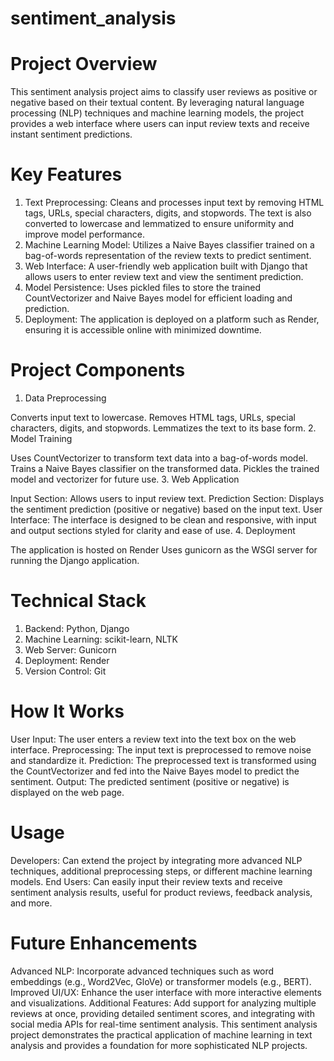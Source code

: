 # sentiment_analysis

# Project Overview
This sentiment analysis project aims to classify user reviews as positive or negative based on their textual content. By leveraging natural language processing (NLP) techniques and machine learning models, the project provides a web interface where users can input review texts and receive instant sentiment predictions.

# Key Features
1. Text Preprocessing: Cleans and processes input text by removing HTML tags, URLs, special characters, digits, and stopwords. The text is also converted to lowercase and lemmatized to ensure uniformity and improve model performance.
2. Machine Learning Model: Utilizes a Naive Bayes classifier trained on a bag-of-words representation of the review texts to predict sentiment.
3. Web Interface: A user-friendly web application built with Django that allows users to enter review text and view the sentiment prediction.
4. Model Persistence: Uses pickled files to store the trained CountVectorizer and Naive Bayes model for efficient loading and prediction.
5. Deployment: The application is deployed on a platform such as Render, ensuring it is accessible online with minimized downtime.
# Project Components
1. Data Preprocessing

Converts input text to lowercase.
Removes HTML tags, URLs, special characters, digits, and stopwords.
Lemmatizes the text to its base form.
2. Model Training

Uses CountVectorizer to transform text data into a bag-of-words model.
Trains a Naive Bayes classifier on the transformed data.
Pickles the trained model and vectorizer for future use.
3. Web Application

Input Section: Allows users to input review text.
Prediction Section: Displays the sentiment prediction (positive or negative) based on the input text.
User Interface: The interface is designed to be clean and responsive, with input and output sections styled for clarity and ease of use.
4. Deployment

The application is hosted on Render
Uses gunicorn as the WSGI server for running the Django application.
# Technical Stack
1. Backend: Python, Django
2. Machine Learning: scikit-learn, NLTK
3. Web Server: Gunicorn
4. Deployment: Render
5. Version Control: Git
# How It Works
User Input: The user enters a review text into the text box on the web interface.
Preprocessing: The input text is preprocessed to remove noise and standardize it.
Prediction: The preprocessed text is transformed using the CountVectorizer and fed into the Naive Bayes model to predict the sentiment.
Output: The predicted sentiment (positive or negative) is displayed on the web page.
# Usage
Developers: Can extend the project by integrating more advanced NLP techniques, additional preprocessing steps, or different machine learning models.
End Users: Can easily input their review texts and receive sentiment analysis results, useful for product reviews, feedback analysis, and more.
# Future Enhancements
Advanced NLP: Incorporate advanced techniques such as word embeddings (e.g., Word2Vec, GloVe) or transformer models (e.g., BERT).
Improved UI/UX: Enhance the user interface with more interactive elements and visualizations.
Additional Features: Add support for analyzing multiple reviews at once, providing detailed sentiment scores, and integrating with social media APIs for real-time sentiment analysis.
This sentiment analysis project demonstrates the practical application of machine learning in text analysis and provides a foundation for more sophisticated NLP projects.
